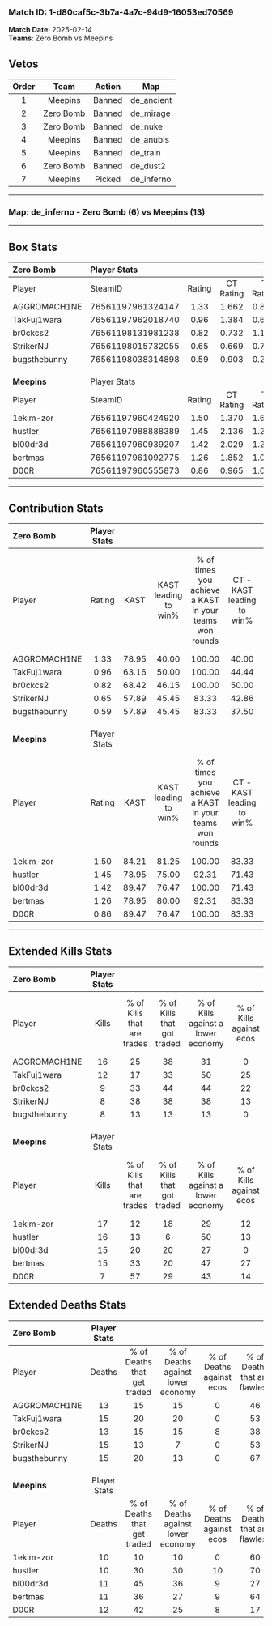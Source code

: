 ### Match ID: 1-d80caf5c-3b7a-4a7c-94d9-16053ed70569  
**Match Date**: 2025-02-14  
**Teams**: Zero Bomb vs Meepins  

## Vetos  

| Order | Team | Action | Map |
| :---: | :--: | :----: | --- |
| 1 | Meepins | Banned | de_ancient |
| 2 | Zero Bomb | Banned | de_mirage |
| 3 | Zero Bomb | Banned | de_nuke |
| 4 | Meepins | Banned | de_anubis |
| 5 | Meepins | Banned | de_train |
| 6 | Zero Bomb | Banned | de_dust2 |
| 7 | Meepins | Picked | de_inferno |

---  

### **Map**: de_inferno - Zero Bomb (6) vs Meepins (13)  
---  

## Box Stats  

| **Zero Bomb** | Player Stats      |        |           |          |       |       |       |         |        |      |     |
| :- | :- | :-: | :-: | :-: | :-: | :-: | :-: | :-: | :-: | :-: | :-: |
| Player        | SteamID           | Rating | CT Rating | T Rating | KAST  |  ADR  | Kills | Assists | Deaths | K/D  | HS% |
| AGGROMACH1NE  | 76561197961324147 |  1.33  |   1.662   |  0.825   | 78.95 | 93.2  |  16   |    5    |   13   | 1.23 | 50  |
| TakFuj1wara   | 76561197962018740 |  0.96  |   1.384   |  0.698   | 63.16 | 84.7  |  12   |    7    |   15   | 0.80 | 41  |
| br0ckcs2      | 76561198131981238 |  0.82  |   0.732   |  1.141   | 68.42 | 62.0  |   9   |    4    |   13   | 0.69 | 44  |
| StrikerNJ     | 76561198015732055 |  0.65  |   0.669   |  0.766   | 57.89 | 60.9  |   8   |    5    |   15   | 0.53 | 37  |
| bugsthebunny  | 76561198038314898 |  0.59  |   0.903   |  0.288   | 57.89 | 47.7  |   8   |    2    |   15   | 0.53 | 37  |
|               |                   |        |           |          |       |       |       |         |        |      |     |
|               |                   |        |           |          |       |       |       |         |        |      |     |
|               |                   |        |           |          |       |       |       |         |        |      |     |
| **Meepins**   | Player Stats      |        |           |          |       |       |       |         |        |      |     |
| Player        | SteamID           | Rating | CT Rating | T Rating | KAST  |  ADR  | Kills | Assists | Deaths | K/D  | HS% |
| 1ekim-zor     | 76561197960424920 |  1.50  |   1.370   |  1.628   | 84.21 | 93.2  |  17   |    7    |   10   | 1.70 | 52  |
| hustler       | 76561197988888389 |  1.45  |   2.136   |  1.241   | 78.95 | 101.0 |  16   |    7    |   10   | 1.60 | 31  |
| bl00dr3d      | 76561197960939207 |  1.42  |   2.029   |  1.287   | 89.47 | 90.4  |  15   |    8    |   11   | 1.36 | 33  |
| bertmas       | 76561197961092775 |  1.26  |   1.852   |  1.096   | 78.95 | 72.1  |  15   |    3    |   11   | 1.36 | 53  |
| D00R          | 76561197960555873 |  0.86  |   0.965   |  1.027   | 89.47 | 44.1  |   7   |    5    |   12   | 0.58 | 42  |
---  

## Contribution Stats  

| **Zero Bomb** | Player Stats |       |                      |                                                        |                           |                                                             |                          |                                                            |
| :- | :-: | :-: | :-: | :-: | :-: | :-: | :-: | :-: |
| Player        |    Rating    | KAST  | KAST leading to win% | % of times you achieve a KAST in your teams won rounds | CT - KAST leading to win% | CT - % of times you achieve a KAST in your teams won rounds | T - KAST leading to win% | T - % of times you achieve a KAST in your teams won rounds |
| AGGROMACH1NE  |     1.33     | 78.95 |        40.00         |                         100.00                         |           40.00           |                           100.00                            |          40.00           |                           100.00                           |
| TakFuj1wara   |     0.96     | 63.16 |        50.00         |                         100.00                         |           44.44           |                           100.00                            |          66.67           |                           100.00                           |
| br0ckcs2      |     0.82     | 68.42 |        46.15         |                         100.00                         |           50.00           |                           100.00                            |          40.00           |                           100.00                           |
| StrikerNJ     |     0.65     | 57.89 |        45.45         |                         83.33                          |           42.86           |                            75.00                            |          50.00           |                           100.00                           |
| bugsthebunny  |     0.59     | 57.89 |        45.45         |                         83.33                          |           37.50           |                            75.00                            |          66.67           |                           100.00                           |
|               |              |       |                      |                                                        |                           |                                                             |                          |                                                            |
|               |              |       |                      |                                                        |                           |                                                             |                          |                                                            |
|               |              |       |                      |                                                        |                           |                                                             |                          |                                                            |
| **Meepins**   | Player Stats |       |                      |                                                        |                           |                                                             |                          |                                                            |
| Player        |    Rating    | KAST  | KAST leading to win% | % of times you achieve a KAST in your teams won rounds | CT - KAST leading to win% | CT - % of times you achieve a KAST in your teams won rounds | T - KAST leading to win% | T - % of times you achieve a KAST in your teams won rounds |
| 1ekim-zor     |     1.50     | 84.21 |        81.25         |                         100.00                         |           83.33           |                           100.00                            |          80.00           |                           100.00                           |
| hustler       |     1.45     | 78.95 |        75.00         |                         92.31                          |           71.43           |                           100.00                            |          77.78           |                           87.50                            |
| bl00dr3d      |     1.42     | 89.47 |        76.47         |                         100.00                         |           71.43           |                           100.00                            |          80.00           |                           100.00                           |
| bertmas       |     1.26     | 78.95 |        80.00         |                         92.31                          |           83.33           |                           100.00                            |          77.78           |                           87.50                            |
| D00R          |     0.86     | 89.47 |        76.47         |                         100.00                         |           83.33           |                           100.00                            |          72.73           |                           100.00                           |
---  

## Extended Kills Stats  

| **Zero Bomb** | Player Stats |                            |                            |                                    |                         |                              |                                 |                                       |                    |           |
| :- | :-: | :-: | :-: | :-: | :-: | :-: | :-: | :-: | :-: | :-: |
| Player        |    Kills     | % of Kills that are trades | % of Kills that got traded | % of Kills against a lower economy | % of Kills against ecos | % of Kills that are flawless | % of Kills that are close duels | % of Kills that are assisted by flash | Pistol Round Kills | AWP Kills |
| AGGROMACH1NE  |      16      |             25             |             38             |                 31                 |            0            |              50              |                6                |                   0                   |         1          |     0     |
| TakFuj1wara   |      12      |             17             |             33             |                 50                 |           25            |              58              |                0                |                   0                   |         2          |     0     |
| br0ckcs2      |      9       |             33             |             44             |                 44                 |           22            |              44              |                0                |                  11                   |         1          |     0     |
| StrikerNJ     |      8       |             38             |             38             |                 38                 |           13            |              38              |               13                |                   0                   |         1          |     3     |
| bugsthebunny  |      8       |             13             |             13             |                 13                 |            0            |              50              |               13                |                   0                   |         1          |     0     |
|               |              |                            |                            |                                    |                         |                              |                                 |                                       |                    |           |
|               |              |                            |                            |                                    |                         |                              |                                 |                                       |                    |           |
|               |              |                            |                            |                                    |                         |                              |                                 |                                       |                    |           |
| **Meepins**   | Player Stats |                            |                            |                                    |                         |                              |                                 |                                       |                    |           |
| Player        |    Kills     | % of Kills that are trades | % of Kills that got traded | % of Kills against a lower economy | % of Kills against ecos | % of Kills that are flawless | % of Kills that are close duels | % of Kills that are assisted by flash | Pistol Round Kills | AWP Kills |
| 1ekim-zor     |      17      |             12             |             18             |                 29                 |           12            |              47              |               12                |                   6                   |         3          |     0     |
| hustler       |      16      |             13             |             6              |                 50                 |           13            |              63              |                6                |                   6                   |         1          |     9     |
| bl00dr3d      |      15      |             20             |             20             |                 27                 |            0            |              47              |                7                |                   0                   |         4          |     0     |
| bertmas       |      15      |             33             |             20             |                 47                 |           27            |              47              |                7                |                   0                   |         0          |     0     |
| D00R          |      7       |             57             |             29             |                 43                 |           14            |              43              |               43                |                   0                   |         0          |     0     |
## Extended Deaths Stats  

| **Zero Bomb** | Player Stats |                             |                                   |                          |                               |                            |                           |               |
| :- | :-: | :-: | :-: | :-: | :-: | :-: | :-: | :-: |
| Player        |    Deaths    | % of Deaths that get traded | % of Deaths against lower economy | % of Deaths against ecos | % of Deaths that are flawless | % of Deaths that are close | % of Deaths while blinded | Deaths to AWP |
| AGGROMACH1NE  |      13      |             15              |                15                 |            0             |              46               |             15             |             0             |       1       |
| TakFuj1wara   |      15      |             20              |                20                 |            0             |              53               |             7              |             0             |       1       |
| br0ckcs2      |      13      |             15              |                15                 |            8             |              38               |             15             |             0             |       2       |
| StrikerNJ     |      15      |             13              |                 7                 |            0             |              53               |             7              |             7             |       2       |
| bugsthebunny  |      15      |             20              |                13                 |            0             |              67               |             13             |             7             |       3       |
|               |              |                             |                                   |                          |                               |                            |                           |               |
|               |              |                             |                                   |                          |                               |                            |                           |               |
|               |              |                             |                                   |                          |                               |                            |                           |               |
| **Meepins**   | Player Stats |                             |                                   |                          |                               |                            |                           |               |
| Player        |    Deaths    | % of Deaths that get traded | % of Deaths against lower economy | % of Deaths against ecos | % of Deaths that are flawless | % of Deaths that are close | % of Deaths while blinded | Deaths to AWP |
| 1ekim-zor     |      10      |             10              |                10                 |            0             |              60               |             0              |             0             |       0       |
| hustler       |      10      |             30              |                30                 |            10            |              70               |             0              |             0             |       1       |
| bl00dr3d      |      11      |             45              |                36                 |            9             |              27               |             18             |             0             |       2       |
| bertmas       |      11      |             36              |                27                 |            9             |              64               |             0              |             9             |       0       |
| D00R          |      12      |             42              |                25                 |            8             |              17               |             8              |             0             |       0       |
